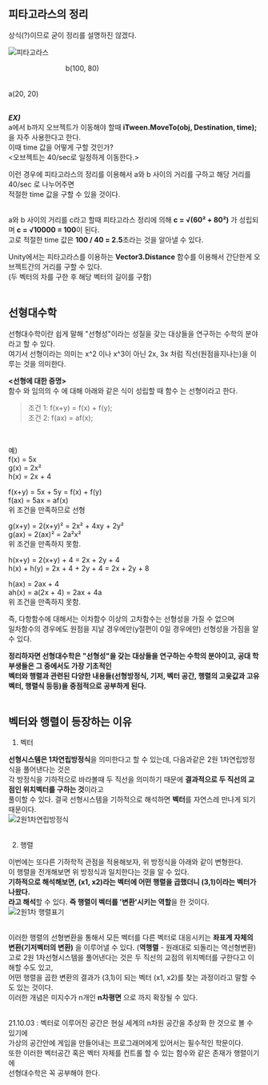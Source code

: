 ## 피타고라스의 정리<br>
상식(?)이므로 굳이 정리를 설명하진 않겠다.
<br>


![피타고라스](https://user-images.githubusercontent.com/43705434/108397930-d5d49000-725b-11eb-857e-d866645d6d2e.png)
<br>

&nbsp;&nbsp;&nbsp;&nbsp;&nbsp;&nbsp;&nbsp;&nbsp;&nbsp;&nbsp;&nbsp;&nbsp;&nbsp;&nbsp;&nbsp;&nbsp;&nbsp;&nbsp;&nbsp;&nbsp;&nbsp;&nbsp;&nbsp;&nbsp;&nbsp;&nbsp;&nbsp;&nbsp;				b(100, 80)<br>
<br>
<br>
a(20, 20)
<br>
<br>

**_EX)_**<br>
a에서 b까지 오브젝트가 이동해야 할때 **iTween.MoveTo(obj, Destination, time);** 을 자주 사용한다고 한다.<br>
이때 time 값을 어떻게 구할 것인가?<br>
<오브젝트는 40/sec로 일정하게 이동한다.><br>

이런 경우에 피타고라스의 정리를 이용해서 a와 b 사이의 거리를 구하고 해당 거리를 40/sec 로 나누어주면<br>
적절한 time 값을 구할 수 있을 것이다.<br>
<br>

a와 b 사이의 거리를 c라고 할때 피타고라스 정리에 의해 **c = √(60² + 80²)** 가 성립되며 **c = √10000 = 100**이 된다.<br>
고로 적절한 time 값은 **100 / 40 = 2.5**초라는 것을 알아낼 수 있다.<br>

Unity에서는 피타고라스를 이용하는 **Vector3.Distance** 함수를 이용해서 간단한게 오브젝트간의 거리를 구할 수 있다.<br>
(두 벡터의 차를 구한 후 해당 벡터의 길이를 구함)<br>
<br>


## 선형대수학<br>
선형대수학이란 쉽게 말해 "선형성"이라는 성질을 갖는 대상들을 연구하는 수학의 분야라고 할 수 있다.<br> 
여기서 선형이라는 의미는 x^2 이나 x^3이 아닌 2x, 3x 처럼 직선(원점을지나는)을 이루는 것을 의미한다.<br>

**<선형에 대한 증명>**<br>
함수 와 임의의 수 에 대해 아래와 같은 식이 성립할 때 함수 는 선형이라고 한다.<br>
> 조건 1: f(x+y) = f(x) + f(y);<br>
> 조건 2: f(ax) = af(x);
<br>

예)<br>
f(x) = 5x<br>
g(x) = 2x²<br>
h(x) = 2x + 4<br>

f(x+y) = 5x + 5y = f(x) + f(y)<br>
f(ax) = 5ax = af(x)<br>
위 조건을 만족하므로 선형<br>

g(x+y) = 2(x+y)² = 2x² + 4xy + 2y²<br>
g(ax) = 2(ax)² = 2a²x²<br>
위 조건을 만족하지 못함.<br>

h(x+y) = 2(x+y) + 4 = 2x + 2y + 4<br>
h(x) + h(y) = 2x + 4 + 2y + 4 = 2x + 2y + 8<br>

h(ax) = 2ax + 4<br>
ah(x) = a(2x + 4) = 2ax + 4a<br>
위 조건을 만족하지 못함.<br>

즉, 다항함수에 대해서는 이차함수 이상의 고차함수는 선형성을 가질 수 없으며<br>
일차함수의 경우에도 원점을 지날 경우에만(y절편이 0일 경우에만) 선형성을 가짐을 알 수 있다.<br>

**정리하자면 선형대수학은 "선형성"을 갖는 대상들을 연구하는 수학의 분야이고, 공대 학부생들은 그 중에서도 가장 기초적인<br>
벡터와 행렬과 관련된 다양한 내용들(선형방정식, 기저, 벡터 공간, 행렬의 고윳값과 고유벡터, 행렬식 등등)을 중점적으로 공부하게 된다.**<br>
<br>

## 벡터와 행렬이 등장하는 이유<br>
1. 벡터<br>

**선형시스템은 1차연립방정식**을 의미한다고 할 수 있는데, 다음과같은 2원 1차연립방정식을 풀어낸다는 것은<br>
각 방정식을 기하적으로 바라볼때 두 직선을 의미하기 때문에 **결과적으로 두 직선의 교점인 위치벡터를 구하는 것**이라고<br>
풀이할 수 있다. 결국 선형시스템을 기하적으로 해석하면 **벡터**를 자연스레 만나게 되기 때문이다.<br> 
![2원1차연립방정식](https://user-images.githubusercontent.com/43705434/118966340-9a557900-b9a4-11eb-9c71-dc2a99a91cf7.PNG)<br>
<br>

2. 행렬<br>

이번에는 또다른 기하학적 관점을 적용해보자, 위 방정식을 아래와 같이 변형한다.<br>
이 행렬을 전개해보면 위 방정식과 일치한다는 것을 알 수 있다.<br>
**기하적으로 해석해보면, (x1, x2)라는 벡터에 어떤 행렬을 곱했더니 (3,1)이라는 벡터가 나왔다.<br>
라고 해석**할 수 있다. **즉 행렬이 벡터를 '변환'시키는 역할**을 한 것이다.<br>
![2원1차 행렬표기](https://user-images.githubusercontent.com/43705434/118966344-9b86a600-b9a4-11eb-8aad-f8e411b8c596.PNG)<br>
<br>

이러한 행렬의 선형변환을 통해서 모든 벡터를 다른 벡터로 대응시키는 **좌표계 자체의<br>
변환(기저벡터의 변환)** 을 이루어낼 수 있다. (**역행렬** - 원래대로 되돌리는 역선형변환)<br>
고로 2원 1차선형시스템을 풀어낸다는 것은 두 직선의 교점의 위치벡터를 구한다고 이해할 수도 있고,<br>
어떤 행렬을 곱한 변환의 결과가 (3,1)이 되는 벡터 (x1, x2)를 찾는 과정이라고 말할 수도 있는 것이다.<br>
이러한 개념은 미지수가 n개인 **n차평면** 으로 까지 확장될 수 있다.<br>
<br>

21.10.03 : 벡터로 이루어진 공간은 현실 세계의 n차원 공간을 추상화 한 것으로 볼 수 있기에<br>
가상의 공간안에 게임을 만들어내는 프로그래머에게 있어서는 필수적인 학문이다.<br>
또한 이러한 벡터공간 혹은 벡터 자체를 컨트롤 할 수 있는 함수와 같은 존재가 행렬이기에<br>
선형대수학은 꼭 공부해야 한다.<br>
<br>
